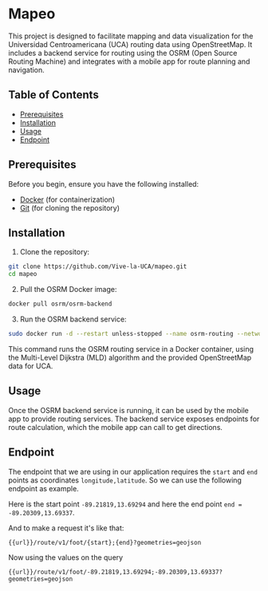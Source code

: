 # Mapeo

This project is designed to facilitate mapping and data visualization for the Universidad Centroamericana (UCA) routing data using OpenStreetMap. It includes a backend service for routing using the OSRM (Open Source Routing Machine) and integrates with a mobile app for route planning and navigation.

## Table of Contents

- [Prerequisites](#prerequisites)
- [Installation](#installation)
- [Usage](#usage)
- [Endpoint](#endpoint)

## Prerequisites

Before you begin, ensure you have the following installed:

- [Docker](https://www.docker.com/products/docker-desktop) (for containerization)
- [Git](https://git-scm.com/downloads) (for cloning the repository)

## Installation

1. Clone the repository:

```bash
git clone https://github.com/Vive-la-UCA/mapeo.git
cd mapeo
```

2. Pull the OSRM Docker image:

```bash
docker pull osrm/osrm-backend
```

3. Run the OSRM backend service:

```bash
sudo docker run -d --restart unless-stopped --name osrm-routing --network webservices -v /docker/routing_uca/MapeoUCA:/data osrm/osrm-backend osrm-routed --algorithm mld /data/mapaUCA.osrm
```

This command runs the OSRM routing service in a Docker container, using the Multi-Level Dijkstra (MLD) algorithm and the provided OpenStreetMap data for UCA.

## Usage

Once the OSRM backend service is running, it can be used by the mobile app to provide routing services. The backend service exposes endpoints for route calculation, which the mobile app can call to get directions.

## Endpoint

The endpoint that we are using in our application requires the `start` and `end` points as coordinates `longitude,latitude`. So we can use the following endpoint as example.

Here is the start point `-89.21819,13.69294` and here the end point `end = -89.20309,13.69337`.

And to make a request it's like that:

```
{{url}}/route/v1/foot/{start};{end}?geometries=geojson
```

Now using the values on the query

```
{{url}}/route/v1/foot/-89.21819,13.69294;-89.20309,13.69337?geometries=geojson
```
